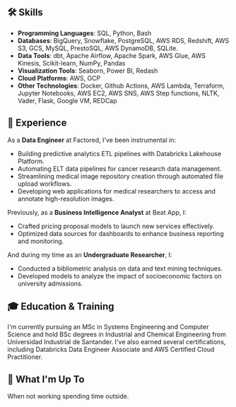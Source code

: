## 🛠 Skills
- **Programming Languages**: SQL, Python, Bash
- **Databases**: BigQuery, Snowflake, PostgreSQL, AWS RDS, Redshift, AWS S3, GCS, MySQL, PrestoSQL, AWS DynamoDB, SQLite.
- **Data Tools**: dbt, Apache Airflow, Apache Spark, AWS Glue, AWS Kinesis, Scikit-learn, NumPy, Pandas
- **Visualization Tools**: Seaborn, Power BI, Redash
- **Cloud Platforms**: AWS, GCP
- **Other Technologies**: Docker, Github Actions, AWS Lambda, Terraform, Jupyter Notebooks, AWS EC2, AWS SNS, AWS Step functions, NLTK, Vader, Flask, Google VM, REDCap

## 💼 Experience
As a **Data Engineer** at Factored, I've been instrumental in:
- Building predictive analytics ETL pipelines with Databricks Lakehouse Platform.
- Automating ELT data pipelines for cancer research data management.
- Streamlining medical image repository creation through automated file upload workflows.
- Developing web applications for medical researchers to access and annotate high-resolution images.

Previously, as a **Business Intelligence Analyst** at Beat App, I:
- Crafted pricing proposal models to launch new services effectively.
- Optimized data sources for dashboards to enhance business reporting and monitoring.

And during my time as an **Undergraduate Researcher**, I:
- Conducted a bibliometric analysis on data and text mining techniques.
- Developed models to analyze the impact of socioeconomic factors on university admissions.

## 🎓 Education & Training
I'm currently pursuing an MSc in Systems Engineering and Computer Science and hold BSc degrees in Industrial and Chemical Engineering from Universidad Industrial de Santander. I've also earned several certifications, including Databricks Data Engineer Associate and AWS Certified Cloud Practitioner.

## 🌱 What I'm Up To
When not working spending time outside.
